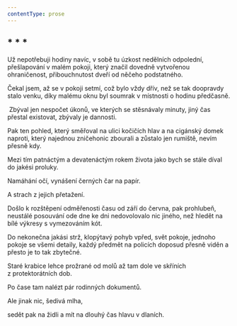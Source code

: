 ```yaml
---
contentType: prose
---
```


## \* \* \*

Už nepotřebuji hodiny navíc, v sobě tu úzkost nedělních odpolední, přešlapování v malém pokoji, který značil dovedně vytvořenou ohraničenost, přibouchnutost dveří od něčeho podstatného.

Čekal jsem, až se v pokoji setmí, což bylo vždy dřív, než se tak doopravdy stalo venku, díky malému oknu byl soumrak v místnosti o hodinu předčasně.

 Zbýval jen nespočet úkonů, ve kterých se stěsnávaly minuty, jiný čas přestal existovat, zbývaly je dannosti.

Pak ten pohled, který směřoval na ulici kočičích hlav a na cigánský domek naproti, který najednou zničehonic zbourali a zůstalo jen rumiště, nevím přesně kdy.

Mezi tím patnáctým a devatenáctým rokem života jako bych se stále díval do jakési proluky.

Namáhání očí, vynášení černých čar na papír.

A strach z jejich přetažení.

Došlo k rozštěpení odměřenosti času od září do června, pak prohlubeň, neustálé posouvání ode dne ke dni nedovolovalo nic jiného, než hledět na bílé výkresy s vymezováním kót.

Do nekonečna jakási strž, klopýtavý pohyb vpřed, svět pokoje, jednoho pokoje se všemi detaily, každý předmět na policích doposud přesně viděn a přesto je to tak zbytečné.

Staré krabice lehce prožrané od molů až tam dole ve skříních z protektorátních dob.

Po čase tam nalézt pár rodinných dokumentů.

Ale jinak nic, šedivá mlha,

sedět pak na židli a mít na dlouhý čas hlavu v dlaních.
